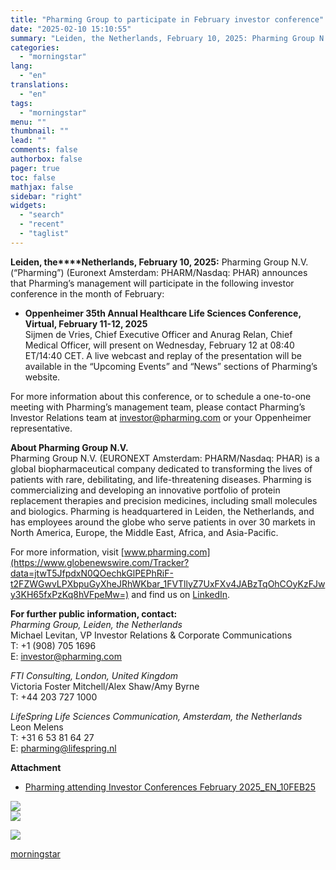 ```yaml
---
title: "Pharming Group to participate in February investor conference"
date: "2025-02-10 15:10:55"
summary: "Leiden, the Netherlands, February 10, 2025: Pharming Group N.V. (“Pharming”) (Euronext Amsterdam: PHARM/Nasdaq: PHAR) announces that Pharming’s management will participate in the following investor conference in the month of February: Oppenheimer 35th Annual Healthcare Life Sciences Conference, Virtual, February 11-12, 2025Sijmen de Vries, Chief Executive Officer and Anurag Relan, Chief..."
categories:
  - "morningstar"
lang:
  - "en"
translations:
  - "en"
tags:
  - "morningstar"
menu: ""
thumbnail: ""
lead: ""
comments: false
authorbox: false
pager: true
toc: false
mathjax: false
sidebar: "right"
widgets:
  - "search"
  - "recent"
  - "taglist"
---
```


**Leiden, the****Netherlands, February 10, 2025:** Pharming Group N.V. (“Pharming”) (Euronext Amsterdam: PHARM/Nasdaq: PHAR) announces that Pharming’s management will participate in the following investor conference in the month of February:

* **Oppenheimer 35th Annual Healthcare Life Sciences Conference, Virtual, February 11-12, 2025**  
  Sijmen de Vries, Chief Executive Officer and Anurag Relan, Chief Medical Officer, will present on Wednesday, February 12 at 08:40 ET/14:40 CET. A live webcast and replay of the presentation will be available in the “Upcoming Events” and “News” sections of Pharming’s website.

For more information about this conference, or to schedule a one-to-one meeting with Pharming’s management team, please contact Pharming’s Investor Relations team at [investor@pharming.com](https://www.globenewswire.com/Tracker?data=CU6WHzRQbtAudHD4j3jS4ttIyLqCx_i_Dnlo2UORf_AMT2jo8wBILTMDrGPJqzpdaKLBUAZKD-g4KkyhRUR059pmsH6RU4oHy7g_wvYGypk=) or your Oppenheimer representative.  


**About Pharming Group N.V.**  
Pharming Group N.V. (EURONEXT Amsterdam: PHARM/Nasdaq: PHAR) is a global biopharmaceutical company dedicated to transforming the lives of patients with rare, debilitating, and life-threatening diseases. Pharming is commercializing and developing an innovative portfolio of protein replacement therapies and precision medicines, including small molecules and biologics. Pharming is headquartered in Leiden, the Netherlands, and has employees around the globe who serve patients in over 30 markets in North America, Europe, the Middle East, Africa, and Asia-Pacific.

For more information, visit [www.pharming.com](https://www.globenewswire.com/Tracker?data=jtwT5JfpdxN0QOechkGlPEPhRiF-t2FZWGwvLPXbpuGyXheJRhWKbar_1FVTllyZ7UxFXv4JABzTqOhCOyKzFJwy3KH65fxPzKq8hVFpeMw=) and find us on [LinkedIn](https://www.globenewswire.com/Tracker?data=GEdXCsCdM7H_bgQ5GSS_4lGzR7R2weyPOwEUYNmANDzn7Sbbc3owMofi1lmgRJUM_LUYS9D3IT8jrMMFDLDKI0Gl163K02SpUh65lknj3-4=).

**For further public information, contact:**  
*Pharming Group, Leiden, the Netherlands*  
Michael Levitan, VP Investor Relations & Corporate Communications  
T: +1 (908) 705 1696  
E: [investor@pharming.com](https://www.globenewswire.com/Tracker?data=CU6WHzRQbtAudHD4j3jS4ttIyLqCx_i_Dnlo2UORf_CvV9PRbDSyRllEwgtFdA53r7ObwU-qU7-Y6PWwETDE4gXE0d9ad-mHYYA8Tv2SRtw=)

*FTI Consulting, London, United Kingdom*  
Victoria Foster Mitchell/Alex Shaw/Amy Byrne  
T: +44 203 727 1000

*LifeSpring Life Sciences Communication, Amsterdam, the Netherlands*  
Leon Melens  
T: +31 6 53 81 64 27  
E: [pharming@lifespring.nl](https://www.globenewswire.com/Tracker?data=1qifktdW1oP0wSYE0jKw8Il6tFjiWF7NhWnHZBN8RaqkRKRwDy745JC5UthjG3wYj78_kVHUKjYZ6-4_vQ65ntdDpw3ZDT3c9GjXCmlnANI=)

**Attachment**

* [Pharming attending Investor Conferences February 2025\_EN\_10FEB25](https://ml-eu.globenewswire.com/Resource/Download/4d8b675d-d239-4363-8a46-297e5d124f98)

 ![](https://www.globenewswire.com/newsroom/ti?nf=MTAwMTA0NzUwOCM0MDIwNTc3OTAjMjAwMDk3Ng==)   
 ![](https://ml-eu.globenewswire.com/media/YmFhOWFkMzMtNDY0Yi00YjI3LWJiNmYtZTZlOWJmOGExZWNmLTEwMTI1NDk=/tiny/Pharming-Group-N-V-.png)

 [![](https://ml-eu.globenewswire.com/media/f164672f-d67c-41d2-9c79-46caee419077/small/logo-pharming-original-png.png)](https://www.globenewswire.com/NewsRoom/AttachmentNg/f164672f-d67c-41d2-9c79-46caee419077)

[morningstar](https://www.morningstar.com/news/globe-newswire/1001047508/pharming-group-to-participate-in-february-investor-conference)
